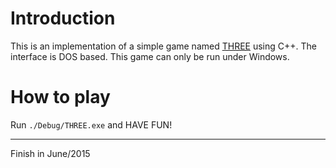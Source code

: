 # Introduction
This is an implementation of a simple game named [THREE](https://itunes.apple.com/us/app/threes!/id779157948?mt=8) using C++. The interface is DOS based.
This game can only be run under Windows.
# How to play
Run `./Debug/THREE.exe` and HAVE FUN!

---
Finish in June/2015